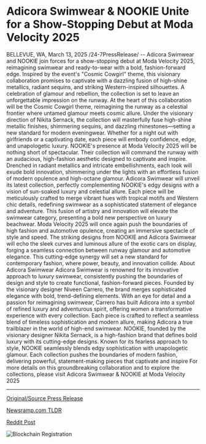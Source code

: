 # Adicora Swimwear & NOOKIE Unite for a Show-Stopping Debut at Moda Velocity 2025

BELLEVUE, WA, March 13, 2025 /24-7PressRelease/ -- Adicora Swimwear and NOOKIE join forces for a show-stopping debut at Moda Velocity 2025, reimagining swimwear and ready-to-wear with a bold, fashion-forward edge. Inspired by the event's "Cosmic Cowgirl" theme, this visionary collaboration promises to captivate with a dazzling fusion of high-shine metallics, radiant sequins, and striking Western-inspired silhouettes. A celebration of glamour and rebellion, the collection is set to leave an unforgettable impression on the runway.  At the heart of this collaboration will be the Cosmic Cowgirl theme, reimagining the runway as a celestial frontier where untamed glamour meets cosmic allure. Under the visionary direction of Nikita Sernack, the collection will masterfully fuse high-shine metallic finishes, shimmering sequins, and dazzling rhinestones—setting a new standard for modern eveningwear. Whether for a night out with girlfriends or a captivating date, each piece will embody confidence, edge, and unapologetic luxury.  NOOKIE's presence at Moda Velocity 2025 will be nothing short of spectacular. Their collection will command the runway with an audacious, high-fashion aesthetic designed to captivate and inspire. Drenched in radiant metallics and intricate embellishments, each look will exude bold innovation, shimmering under the lights with an effortless fusion of modern opulence and high-octane glamour.  Adicora Swimwear will unveil its latest collection, perfectly complementing NOOKIE's edgy designs with a vision of sun-soaked luxury and celestial allure. Each piece will be meticulously crafted to merge vibrant hues with tropical motifs and Western chic details, redefining swimwear as a sophisticated statement of elegance and adventure. This fusion of artistry and innovation will elevate the swimwear category, presenting a bold new perspective on luxury beachwear.  Moda Velocity 2025 will once again push the boundaries of high fashion and automotive opulence, creating an immersive spectacle of style and speed. The striking designs from NOOKIE and Adicora Swimwear will echo the sleek curves and luminous allure of the exotic cars on display, forging a seamless connection between runway glamour and automotive elegance. This cutting-edge synergy will set a new standard for contemporary fashion, where power, beauty, and innovation collide.  About Adicora Swimwear  Adicora Swimwear is renowned for its innovative approach to luxury swimwear, consistently pushing the boundaries of design and style to create functional, fashion-forward pieces. Founded by the visionary designer Niveen Carrero, the brand merges sophisticated elegance with bold, trend-defining elements. With an eye for detail and a passion for reimagining swimwear, Carrero has built Adicora into a symbol of refined luxury and adventurous spirit, offering women a transformative experience with every collection. Each piece is crafted to reflect a seamless blend of timeless sophistication and modern allure, making Adicora a true trailblazer in the world of high-end swimwear.  NOOKIE, founded by the visionary designer Nikita Sernack, is a high-fashion brand that defines bold luxury with its cutting-edge designs. Known for its fearless approach to style, NOOKIE seamlessly blends edgy sophistication with unapologetic glamour. Each collection pushes the boundaries of modern fashion, delivering powerful, statement-making pieces that captivate and inspire  For more details on this groundbreaking collaboration and to explore the collections, please visit Adicora Swimwear & NOOKIE at Moda Velocity 2025 

---

[Original/Source Press Release](https://www.24-7pressrelease.com/press-release/520559/adicora-swimwear-nookie-unite-for-a-show-stopping-debut-at-moda-velocity-2025)
                    

[Newsramp.com TLDR](https://newsramp.com/curated-news/adicora-swimwear-nookie-debut-cosmic-cowgirl-collection-at-moda-velocity-2025/51abdc95bc5c7551b743507fc0d9d3df) 

 



[Reddit Post](https://www.reddit.com/r/eventNews/comments/1ja6eoz/adicora_swimwear_nookie_debut_cosmic_cowgirl/) 



![Blockchain Registration](https://cdn.newsramp.app/24-7PressRelease/qrcode/253/13/herbmStO.webp)